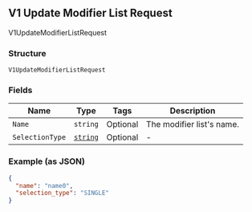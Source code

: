 ## V1 Update Modifier List Request

V1UpdateModifierListRequest

### Structure

`V1UpdateModifierListRequest`

### Fields

| Name | Type | Tags | Description |
|  --- | --- | --- | --- |
| `Name` | `string` | Optional | The modifier list's name. |
| `SelectionType` | [`string`](/doc/models/v1-update-modifier-list-request-selection-type.md) | Optional | - |

### Example (as JSON)

```json
{
  "name": "name0",
  "selection_type": "SINGLE"
}
```

